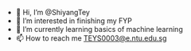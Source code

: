 - 👋 Hi, I’m @ShiyangTey
- 👀 I’m interested in finishing my FYP
- 🌱 I’m currently learning basics of machine learning
- 📫 How to reach me TEYS0003@e.ntu.edu.sg

<!---
ShiyangTey/ShiyangTey is a ✨ special ✨ repository because its `README.md` (this file) appears on your GitHub profile.
You can click the Preview link to take a look at your changes.
--->
